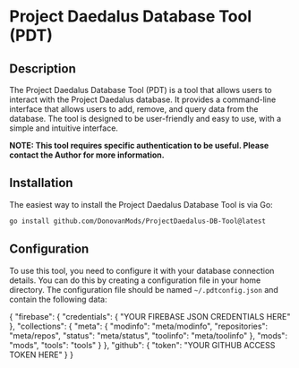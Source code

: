 # Project Daedalus Database Tool (PDT)

## Description

The Project Daedalus Database Tool (PDT) is a tool that allows users to interact with the Project Daedalus database. It provides a command-line interface that allows users to add, remove, and query data from the database. The tool is designed to be user-friendly and easy to use, with a simple and intuitive interface.

**NOTE: This tool requires specific authentication to be useful. Please contact the Author for more information.**

## Installation

The easiest way to install the Project Daedalus Database Tool is via Go:

```bash
go install github.com/DonovanMods/ProjectDaedalus-DB-Tool@latest
```

## Configuration

To use this tool, you need to configure it with your database connection details. You can do this by creating a configuration file in your home directory. The configuration file should be named `~/.pdtconfig.json` and contain the following data:

{
  "firebase": {
    "credentials": {
      "YOUR FIREBASE JSON CREDENTIALS HERE"
    },
    "collections": {
      "meta": {
        "modinfo": "meta/modinfo",
        "repositories": "meta/repos",
        "status": "meta/status",
        "toolinfo": "meta/toolinfo"
      },
      "mods": "mods",
      "tools": "tools"
    }
  },
  "github": {
    "token": "YOUR GITHUB ACCESS TOKEN HERE"
  }
}
